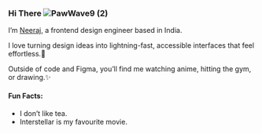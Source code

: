 ### Hi There ![PawWave9 (2)](https://github.com/user-attachments/assets/4ed5803a-2a01-4090-84bb-545402533001)

I’m <a href="#">Neeraj<a>, a frontend design engineer based in India.

I love turning design ideas into lightning-fast, accessible interfaces that feel effortless.👾

Outside of code and Figma, you’ll find me watching anime, hitting the gym, or drawing.✨

#### Fun Facts:
* I don’t like tea.
* Interstellar is my favourite movie.

